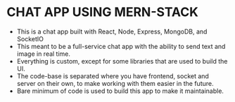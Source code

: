 # CHAT APP USING MERN-STACK
- This is a chat app built with React, Node, Express, MongoDB, and SocketIO
- This meant to be a full-service chat app with the ability to send text and image in real time. 
- Everything is custom, except for some libraries that are used to build the UI.
- The code-base is separated where you have frontend, socket and server on their own, to make working with them easier in the future.
- Bare minimum of code is used to build this app to make it maintainable.
